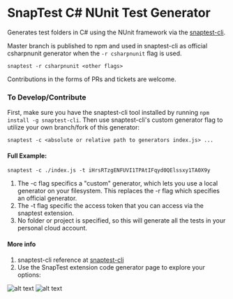# SnapTest C# NUnit Test Generator

Generates test folders in C# using the NUnit framework via the [snaptest-cli](https://www.npmjs.com/package/snaptest-cli).

Master branch is published to npm and used in snaptest-cli as official csharpnunit generator when the `-r csharpnunit` flag is used.

`snaptest -r csharpnunit <other flags>`

Contributions in the forms of PRs and tickets are welcome.

### To Develop/Contribute

First, make sure you have the snaptest-cli tool installed by running `npm install -g snaptest-cli`.
Then use snaptest-cli's custom generator flag to utilize your own branch/fork of this generator:

`snaptest -c <absolute or relative path to generators index.js> ...`

#### Full Example:

`snaptest -c ./index.js -t iHrsRTzgENFUVI1TPAtIFqyd0QElssxy1TA0X9y`

1. The -c flag specifics a "custom" generator, which lets you use a local generator on your filesystem.  This replaces the -r flag which specifies an official generator.  
1. The -t flag specific the access token that you can access via the snaptest extension.
1. No folder or project is specified, so this will generate all the tests in your personal cloud account.   
 
#### More info

1. snaptest-cli reference at [snaptest-cli](https://www.npmjs.com/package/snaptest-cli)
1. Use the SnapTest extension code generator page to explore your options:

![alt text](placeholder "Logo Title Text 1")
![alt text](placeholder "Logo Title Text 1")

 